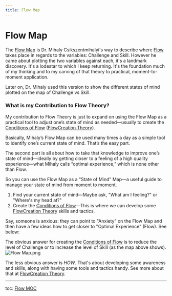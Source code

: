 ```yaml
---
title: Flow Map
---
```

# Flow Map
The [Flow Map](out/flow-map.md) is Dr. Mihaly Csikszentmihalyi's way to describe where [Flow](out/flow.md) takes place in regards to the variables: Challenge and Skill. However he came about plotting the two variables against each, it's a landmark discovery. It's a lodestar to which I keep returning. It's the foundation much of my thinking and to my carving of that theory to practical, moment-to-moment application.

Later on, Dr. Mihaly used this version to show the different states of mind plotted on the map of Challenge vs Skill.

### What is my Contribution to Flow Theory?

My contribution to Flow Theory is just to expand on using the Flow Map as a practical tool to adjust one’s state of mind as needed—usually to create the [Conditions of Flow](out/conditions-of-flow.md) ([FlowCreation Theory](out/flowcreation-theory.md)).

Basically, Mihaly’s Flow Map can be used many times a day as a simple tool to identify one’s current state of mind. That’s the easy part.

The second part is all about how to take that knowledge to improve one’s state of mind—ideally by getting closer to a feeling of a high quality experience—what Mihaly calls “optimal experience,” which is none other than Flow.

So you can use the Flow Map as a "State of Mind" Map—a useful guide to manage your state of mind from moment to moment.

1. Find your current state of mind—Maybe ask, "What am I feeling?" or "Where's my head at?"
2. Create the [Conditions of Flow](out/conditions-of-flow.md)—This is where we can develop some [FlowCreation Theory](out/flowcreation-theory.md) skills and tactics. 

Say, someone is anxious: they can point to "Anxiety" on the Flow Map and then have a few ideas how to get closer to "Optimal Experience" (Flow). See below:

The obvious answer for creating the [Conditions of Flow](out/conditions-of-flow.md) is to reduce the level of Challenge or to increase the level of Skill (as the map above shows).
![Flow Map.png](None)

The less obvious answer is *HOW*. That's about developing some awareness and skills, along with having some tools and tactics handy. See more about that at [FlowCreation Theory](out/flowcreation-theory.md). 

---
toc: [Flow MOC](out/flow-moc.md)
